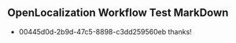 ## OpenLocalization Workflow Test MarkDown
* 00445d0d-2b9d-47c5-8898-c3dd259560eb thanks!

<!--HONumber=Aug16_HO1-->


